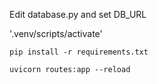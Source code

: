 
Edit database.py and set DB_URL

'.venv/scripts/activate'

`pip install -r requirements.txt`

`uvicorn routes:app --reload`

